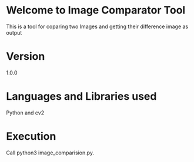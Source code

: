 # Welcome to Image Comparator Tool 
This is a tool for coparing two Images and getting their difference image as output<br>

# Version
1.0.0

# Languages and Libraries used
Python and cv2<br>

Execution
====================
Call python3 image_comparision.py.


	
